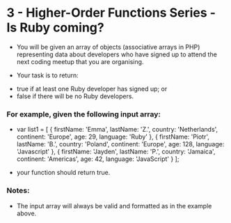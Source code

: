 # 3 - Higher-Order Functions Series - Is Ruby coming?

- You will be given an array of objects (associative arrays in PHP) representing data about developers who have signed up to attend the next coding meetup that you are organising.

- Your task is to return:

* true if at least one Ruby developer has signed up; or
* false if there will be no Ruby developers.

### For example, given the following input array:

- var list1 = [
  { firstName: 'Emma', lastName: 'Z.', country: 'Netherlands', continent: 'Europe', age: 29, language: 'Ruby' },
  { firstName: 'Piotr', lastName: 'B.', country: 'Poland', continent: 'Europe', age: 128, language: 'Javascript' },
  { firstName: 'Jayden', lastName: 'P.', country: 'Jamaica', continent: 'Americas', age: 42, language: 'JavaScript' }
  ];

* your function should return true.

### Notes:

- The input array will always be valid and formatted as in the example above.
